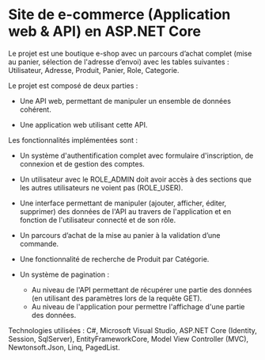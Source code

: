 # Site de e-commerce (Application web & API) en ASP.NET Core

Le projet est une boutique e-shop avec un parcours d’achat complet (mise au panier, sélection de l'adresse d’envoi) avec les tables suivantes : Utilisateur, Adresse, Produit, Panier, Role, Categorie.

Le projet est composé de deux parties :

   - Une API web, permettant de manipuler un ensemble de données cohérent.
   
   - Une application web utilisant cette API.

Les fonctionnalités implémentées sont :

   - Un système d'authentification complet avec formulaire d'inscription, de connexion et de gestion des comptes.
   
   - Un utilisateur avec le ROLE_ADMIN doit avoir accès à des sections que les autres utilisateurs ne voient pas (ROLE_USER).

   - Une interface permettant de manipuler (ajouter, afficher, éditer, supprimer) des données de l'API au travers de l'application et en fonction de l'utilisateur connecté et de son rôle.

   - Un parcours d’achat de la mise au panier à la validation d’une commande.

   - Une fonctionnalité de recherche de Produit par Catégorie.
   
   - Un système de pagination :
       - Au niveau de l'API permettant de récupérer une partie des données (en utilisant des paramètres lors de la requête GET).
       - Au niveau de l'application pour permettre l'affichage d'une partie des données.

Technologies utilisées : C#, Microsoft Visual Studio, ASP.NET Core (Identity, Session, SqlServer), EntityFrameworkCore, Model View Controller (MVC), Newtonsoft.Json, Linq, PagedList.
